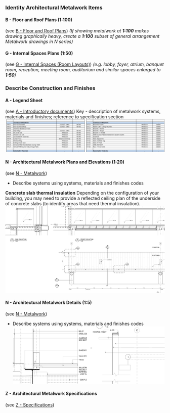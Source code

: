 ### Identity Architectural Metalwork Items

#### B - Floor and Roof Plans (1:100)
(see [B - Floor and Roof Plans](notes/2_Alphabet/B%20-%20Floor%20and%20Roof%20Plans.md))
_(If showing metalwork at **1:100** makes drawing graphically heavy, create a **1:100** subset of general arrangement Metalwork drawings in N series)_

#### G - Internal Spaces Plans (1:50)
(see [G - Internal Spaces (Room Layouts)](notes/2_Alphabet/G%20-%20Internal%20Spaces%20(Room%20Layouts).md))
_(e.g. lobby, foyer, atrium, banquet room, reception, meeting room, auditorium and similar spaces enlarged to **1:50**)_

### Describe Construction and Finishes

#### A - Legend Sheet
(see [A - Introductory documents](notes/2_Alphabet/A%20-%20Introductory%20documents.md))
Key - description of metalwork systems, materials and finishes; reference to specification section
![02-image 5 1](notes/3_Building%20Components/assets/02-image%205%201.svg)


#### N - Architectural Metalwork Plans and Elevations (1:20)
(see [N - Metalwork](notes/2_Alphabet/N%20-%20Metalwork.md))
- Describe systems using systems, materials and finishes codes

**Concrete slab thermal insulation**
Depending on the configuration of your building, you may need to provide a reflected ceiling plan of the underside of concrete slabs (to identify areas that need thermal insulation).
![03-image 3 1](notes/3_Building%20Components/assets/03-image%203%201.svg)


#### N - Architectural Metalwork Details (1:5)
(see [N - Metalwork](notes/2_Alphabet/N%20-%20Metalwork.md))
- Describe systems using systems, materials and finishes codes
![04-image 3 1](notes/3_Building%20Components/assets/04-image%203%201.svg)

#### Z - Architectural Metalwork Specifications
(see [Z - Specifications](notes/2_Alphabet/Z%20-%20Specifications.md))

